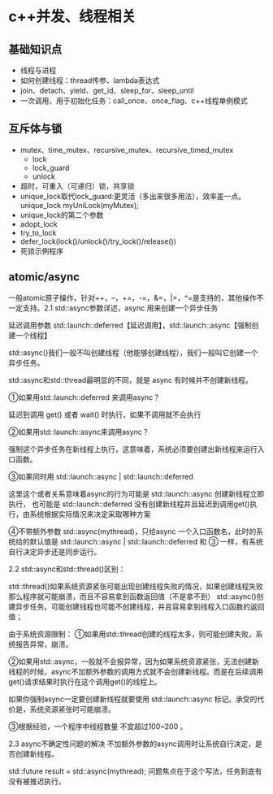 # c++并发、线程相关

## 基础知识点
- 线程与进程
- 如何创建线程：thread传参、lambda表达式
- join、detach、yield、get_id、sleep_for、sleep_until
- 一次调用，用于初始化任务：call_once、once_flag、c++线程单例模式
## 互斥体与锁
- mutex、time_mutex、recursive_mutex、recursive_timed_mutex
	- lock
	- lock_guard
	- unlock
- 超时，可重入（可递归）锁，共享锁
- unique_lock取代lock_guard:更灵活（多出来很多用法），效率差一点。
unique_lock myUniLock(myMutex);
- unique_lock的第二个参数
 - adopt_lock
 - try_to_lock
 - defer_lock(lock()/unlock()/try_lock()/release())  
- 死锁示例程序
## atomic/async
一般atomic原子操作，针对++，–，+=，-=，&=，|=，^=是支持的，其他操作不一定支持。2.1 std::async参数详述，async 用来创建一个异步任务

延迟调用参数 std::launch::deferred【延迟调用】，std::launch::async【强制创建一个线程】

std::async()我们一般不叫创建线程（他能够创建线程），我们一般叫它创建一个异步任务。

std::async和std::thread最明显的不同，就是 async 有时候并不创建新线程。

①如果用std::launch::deferred 来调用async？

延迟到调用 get() 或者 wait() 时执行，如果不调用就不会执行

②如果用std::launch::async来调用async？

强制这个异步任务在新线程上执行，这意味着，系统必须要创建出新线程来运行入口函数。

③如果同时用 std::launch::async | std::launch::deferred

这里这个或者关系意味着async的行为可能是 std::launch::async 创建新线程立即执行， 也可能是 std::launch::deferred 没有创建新线程并且延迟到调用get()执行，由系统根据实际情况来决定采取哪种方案

④不带额外参数 std::async(mythread)，只给async 一个入口函数名，此时的系统给的默认值是 std::launch::async | std::launch::deferred 和 ③ 一样，有系统自行决定异步还是同步运行。

2.2 std::async和std::thread()区别：

std::thread()如果系统资源紧张可能出现创建线程失败的情况，如果创建线程失败那么程序就可能崩溃，而且不容易拿到函数返回值（不是拿不到）
std::async()创建异步任务。可能创建线程也可能不创建线程，并且容易拿到线程入口函数的返回值；

由于系统资源限制：
①如果用std::thread创建的线程太多，则可能创建失败，系统报告异常，崩溃。

②如果用std::async，一般就不会报异常，因为如果系统资源紧张，无法创建新线程的时候，async不加额外参数的调用方式就不会创建新线程。而是在后续调用get()请求结果时执行在这个调用get()的线程上。

如果你强制async一定要创建新线程就要使用 std::launch::async 标记。承受的代价是，系统资源紧张时可能崩溃。

③根据经验，一个程序中线程数量 不宜超过100~200 。

2.3 async不确定性问题的解决
不加额外参数的async调用时让系统自行决定，是否创建新线程。

std::future result = std::async(mythread);
问题焦点在于这个写法，任务到底有没有被推迟执行。
